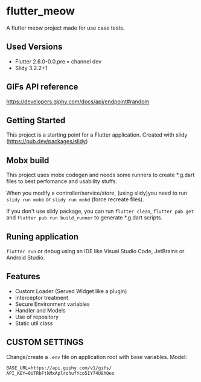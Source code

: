 # flutter_meow

A flutter meow project made for use case tests.

## Used Versions

- Flutter 2.6.0-0.0.pre • channel dev
- Slidy 3.2.2+1   

## GIFs API reference

https://developers.giphy.com/docs/api/endpoint#random

## Getting Started

This project is a starting point for a Flutter application. Created with slidy (https://pub.dev/packages/slidy)

## Mobx build

This project uses mobx codegen and needs some runners to create *.g.dart files to best perfomance and usability stuffs.

When you modify a controller/service/store, (using slidy)you need to run 
```slidy run mobb``` or ```slidy run mobd``` (force recreate files).

If you don't use slidy package, you can run ```flutter clean```, ```flutter pub get``` and ```flutter pub run build_runner``` to generate *.g.dart scripts.

## Runing application

```flutter run``` or debug using an IDE like Visual Studio Code, JetBrains or Android Studio.

## Features

- Custom Loader (Served Widget like a plugin)
- Interceptor treatment
- Secure Environment variables
- Handler and Models
- Use of repository
- Static util class

## CUSTOM SETTINGS

Change/create a ```.env``` file on application root with base variables. Model:

```
BASE_URL=https://api.giphy.com/v1/gifs/
API_KEY=0UTRbFtkMxAplrohufYco5IY74U8hOes
```
